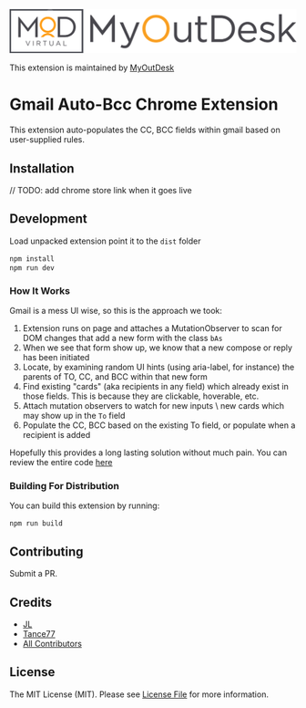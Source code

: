 <p align="center"><img src="./art/socialcard.png" alt="MyOutDesk, LLC"></p>

This extension is maintained by [MyOutDesk](https://www.myoutdesk.com/)

# Gmail Auto-Bcc Chrome Extension
This extension auto-populates the CC, BCC fields within gmail based on user-supplied rules. 

## Installation
// TODO: add chrome store link when it goes live

## Development
Load unpacked extension point it to the `dist` folder

```
npm install
npm run dev
```

### How It Works
Gmail is a mess UI wise, so this is the approach we took:

1. Extension runs on page and attaches a MutationObserver to scan for DOM changes that add a new form with the class `bAs`
2. When we see that form show up, we know that a new compose or reply has been initiated
3. Locate, by examining random UI hints (using aria-label, for instance) the parents of TO, CC, and BCC within that new form
4. Find existing "cards" (aka recipients in any field) which already exist in those fields. This is because they are clickable, hoverable, etc.
5. Attach mutation observers to watch for new inputs \ new cards which may show up in the `To` field
6. Populate the CC, BCC based on the existing To field, or populate when a recipient is added

Hopefully this provides a long lasting solution without much pain. You can review the entire code [here](./src/gmail.js)

### Building For Distribution
You can build this extension by running:
```
npm run build
```

## Contributing

Submit a PR.

## Credits

- [JL](https://github.com/WalrusSoup)
- [Tance77](https://github.com/tance77)
- [All Contributors](../../contributors)

## License

The MIT License (MIT). Please see [License File](LICENSE.md) for more information.
